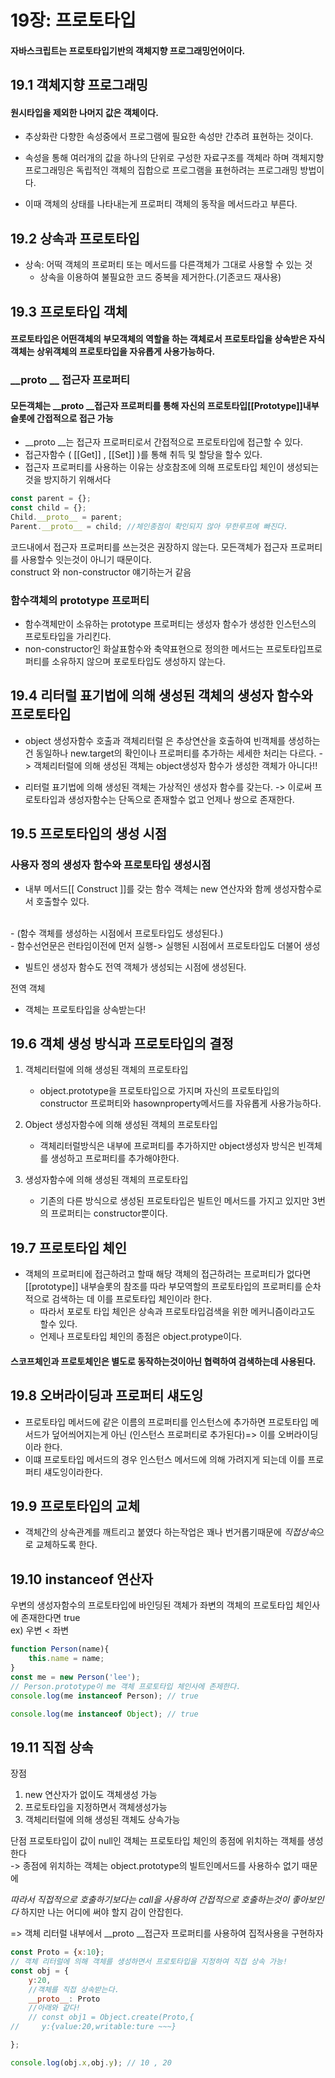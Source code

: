 # 19장: 프로토타입

#### 자바스크립트는 프로토타입기반의 객체지향 프로그래밍언어이다. 

## 19.1 객체지향 프로그래밍 

#### 원시타입을 제외한 나머지 값은 객체이다.

- 추상화란 다향한 속성중에서 프로그램에 필요한 속성만 간추려 표현하는 것이다.

- 속성을 통해 여러개의 값을 하나의 단위로 구성한 자료구조를 객체라 하며 객체지향 프로그래밍은 독립적인 객체의 집합으로 프로그램을 표현하려는 프로그래밍 방법이다.
- 이때 객체의 상태를 나타내는게 프로퍼티 객체의 동작을 메서드라고 부른다.

## 19.2 상속과 프로토타입

- 상속: 어떡 객체의 프로퍼티 또는 메서드를 다른객체가 그대로 사용할 수 있는 것
   - 상속을 이용하여 불필요한 코드 중복을 제거한다.(기존코드 재사용)

## 19.3 프로토타입 객체

#### 프로토타입은 어떤객체의 부모객체의 역할을 하는 객체로서 프로토타입을 상속받은 자식객체는 상위객체의 프로토타입을 자유롭게 사용가능하다.

### _\_proto _\_ 접근자 프로퍼티
#### 모든객체는 _\_proto _\_접근자 프로퍼티를 통해 자신의 프로토타입[[Prototype]]내부슬롯에 간접적으로 접근 가능

- _\_proto _\_는 접근자 프로퍼티로서 간접적으로 프로토타입에 접근할 수 있다.
- 접근자함수 ( [[Get]] , [[Set]] )를 통해 취득 및 할당을 할수 있다.
- 접근자 프로퍼티를 사용하는 이유는 상호참조에 의해 프로토타입 체인이 생성되는 것을 방지하기 위해서다

```js
const parent = {};
const child = {};
Child.__proto__ = parent;
Parent.__proto__ = child; //체인종점이 확인되지 않아 무한루프에 빠진다.
```

코드내에서 접근자 프로퍼티를 쓰는것은 권장하지 않는다. 모든객체가 접근자 프로퍼티를 사용할수 잇는것이 아니기 때문이다.
<br/>
construct 와 non-constructor 얘기하는거 같음

### 함수객체의 prototype 프로퍼티

- 함수객체만이 소유하는 prototype 프로퍼티는 생성자 함수가 생성한 인스턴스의 프로토타입을 가리킨다.
- non-constructor인 화살표함수와 축약표현으로 정의한 메서드는 프로토타입프로퍼티를 소유하지 않으며 포로토타입도 생성하지 않는다.


## 19.4 리터럴 표기법에 의해 생성된 객체의 생성자 함수와 프로토타입
- object 생성자함수 호출과 객체리터럴 은 추상연산을 호출하여 빈객체를 생성하는 건 동일하나 new.target의 확인이나 프로퍼티를 추가하는 세세한 처리는 다르다.
-> 객체리터럴에 의해 생성된 객체는 object생성자 함수가 생성한 객체가 아니다!!

- 리터럴 표기법에 의해 생성된 객체는 가상적인 생성자 함수를 갖는다.
-> 이로써 프로토타입과 생성자함수는 단독으로 존재할수 없고 언제나 쌍으로 존재한다.

## 19.5 프로토타입의 생성 시점
### 사용자 정의 생성자 함수와 프로토타입 생성시점
- 내부 메서드[[ Construct ]]를 갖는 함수 객체는 new 연산자와 함께 생성자함수로서 호출할수 있다.
<br/>
- (함수 객체를 생성하는 시점에서 프로토타입도 생성된다.)<br/>
- 함수선언문은 런타임이전에 먼저 실행-> 실행된 시점에서 프로토타입도 더불어 생성

- 빌트인 생성자 함수도 전역 객체가 생성되는 시점에 생성된다.

전역 객체
- 객체는 프로토타입을 상속받는다!

## 19.6 객체 생성 방식과 프로토타입의 결정  
1. 객체리터럴에 의해 생성된 객체의 프로토타입
   - object.prototype을 프로토타입으로 가지며 자신의 프로토타입의 constructor 프로퍼티와 hasownproperty메서드를 자유롭게 사용가능하다.
   
2. Object 생성자함수에 의해 생성된 객체의 프로토타입
   - 객체리터럴방식은 내부에 프로퍼티를 추가하지만 object생성자 방식은 빈객체를 생성하고 프로퍼티를 추가해야한다.
3. 생성자함수에 의해 생성된 객체의 프로토타입
   - 기존의 다른 방식으로 생성된 프로토타입은 빌트인 메서드를 가지고 있지만 3번의 프로퍼티는 constructor뿐이다.

## 19.7 프로토타입 체인

- 객체의 프로퍼티에 접근하려고 할때 해당 객체의 접근하려는 프로퍼티가 없다면 [[prototype]] 내부슬롯의 참조를 따라 부모역할의 프로토타입의 프로퍼티를 순차적으로 검색하는 데 이를 프로토타입 체인이라 한다.
   - 따라서 포로토 타입 체인은 상속과 프로토타입검색을 위한 메커니즘이라고도 할수 있다.
   - 언제나 프로토타입 체인의 종점은 object.protype이다.
#### 스코프체인과 프로토체인은 별도로 동작하는것이아닌 협력하여 검색하는데 사용된다.

## 19.8 오버라이딩과 프로퍼티 섀도잉

- 프로토타입 메서드에 같은 이름의 프로퍼티를 인스턴스에 추가하면 프로토타입 메서드가 덮어씌어지는게 아닌 (인스턴스 프로퍼티로 추가된다)=> 이를 오버라이딩이라 한다. 
- 이떄 프로토타입 메서드의 경우 인스턴스 메서드에 의해 가려지게 되는데 이를 프로퍼티 섀도잉이라한다.

## 19.9 프로토타입의 교체 

- 객체간의 상속관계를 깨트리고 붙였다 하는작업은 꽤나 번거롭기때문에 *직접상속*으로 교체하도록 한다.

## 19.10 instanceof 연산자
우변의 생성자함수의 프로토타입에 바인딩된 객체가 좌변의 객체의 프로토타입 체인사에 존재한다면 true
 <br/> ex) 우변 < 좌변
```js
function Person(name){
    this.name = name;
}
const me = new Person('lee');
// Person.prototype이 me 객체 프로토타입 체인사에 존제한다.
console.log(me instanceof Person); // true

console.log(me instanceof Object); // true
```

## 19.11 직접 상속
장점
1. new 연산자가 없이도 객체생성 가능
2. 프로토타입을 지정하면서 객체생성가능
3. 객체리터럴에 의해 생성된 객체도 상속가능

단점
프로토타입이 값이 null인 객체는 프로토타입 체인의 종점에 위치하는 객체를 생성한다 
<br/>-> 종점에 위치하는 객체는 object.prototype의 빌트인메서드를 사용하수 없기 때문에

*따라서 직접적으로 호출하기보다는 call을 사용하여 간접적으로 호출하는것이 좋아보인다*
하지만 나는 어디에 써야 할지 감이 안잡힌다.

=> 객체 리터럴 내부에서 _\_proto _\_접근자 프로퍼티를 사용하여 집적사용을 구현하자

```js
const Proto = {x:10};
// 객체 리터럴에 의해 객체를 생성하면서 프로토타입을 지정하여 직접 상속 가능!
const obj = {
    y:20,
    //객체를 직접 상속받는다.
    __proto__: Proto
    //아래와 같다!
    // const obj1 = Object.create(Proto,{
//     y:{value:20,writable:ture ~~~}

};

console.log(obj.x,obj.y); // 10 , 20
```